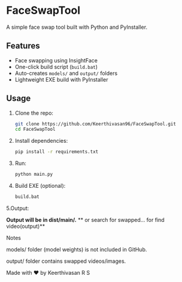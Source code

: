 # FaceSwapTool

A simple face swap tool built with Python and PyInstaller.

## Features
- Face swapping using InsightFace  
- One-click build script (`build.bat`)  
- Auto-creates `models/` and `output/` folders  
- Lightweight EXE build with PyInstaller  

## Usage
1. Clone the repo:
   ```bash
   git clone https://github.com/Keerthivasan96/FaceSwapTool.git
   cd FaceSwapTool


2. Install dependencies:
   ```bash
   pip install -r requirements.txt

3. Run:
   ```bash
   python main.py


4. Build EXE (optional):
   ```bash
   build.bat


5.Output:

**Output will be in dist/main/.** 
** or search for swapped... for find video(output)**

Notes

models/ folder (model weights) is not included in GitHub.

output/ folder contains swapped videos/images.

Made with ❤️ by Keerthivasan R S

